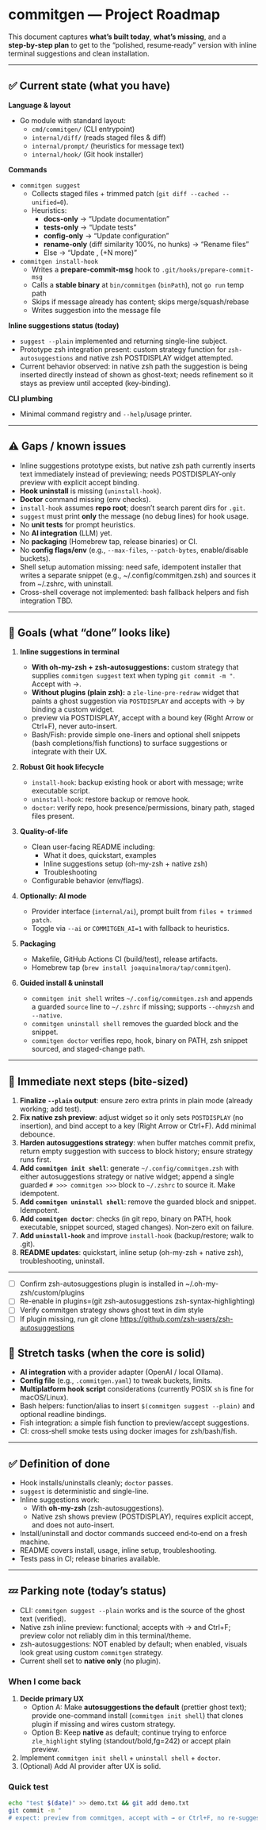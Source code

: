 # commitgen — Project Roadmap

This document captures **what’s built today**, **what’s missing**, and a **step‑by‑step plan** to get to the “polished, resume‑ready” version with inline terminal suggestions and clean installation.

---

## ✅ Current state (what you have)

**Language & layout**
- Go module with standard layout:
  - `cmd/commitgen/` (CLI entrypoint)
  - `internal/diff/` (reads staged files & diff)
  - `internal/prompt/` (heuristics for message text)
  - `internal/hook/` (Git hook installer)

**Commands**
- `commitgen suggest`
  - Collects staged files + trimmed patch (`git diff --cached --unified=0`).
  - Heuristics:
    - **docs-only** → “Update documentation”
    - **tests-only** → “Update tests”
    - **config-only** → “Update configuration”
    - **rename-only** (diff similarity 100%, no hunks) → “Rename files”
    - Else → “Update <file1>, <file2> (+N more)”
- `commitgen install-hook`
  - Writes a **prepare-commit-msg** hook to `.git/hooks/prepare-commit-msg`
  - Calls a **stable binary** at `bin/commitgen` (`binPath`), not `go run` temp path
  - Skips if message already has content; skips merge/squash/rebase
  - Writes suggestion into the message file

**Inline suggestions status (today)**
- `suggest --plain` implemented and returning single-line subject.
- Prototype zsh integration present: custom strategy function for `zsh-autosuggestions` and native zsh POSTDISPLAY widget attempted.
- Current behavior observed: in native zsh path the suggestion is being inserted directly instead of shown as ghost-text; needs refinement so it stays as preview until accepted (key-binding).

**CLI plumbing**
- Minimal command registry and `--help`/usage printer.

---

## ⚠️ Gaps / known issues

- Inline suggestions prototype exists, but native zsh path currently inserts text immediately instead of previewing; needs POSTDISPLAY-only preview with explicit accept binding.
- **Hook uninstall** is missing (`uninstall-hook`).
- **Doctor** command missing (env checks).
- `install-hook` assumes **repo root**; doesn’t search parent dirs for `.git`.
- `suggest` must print **only** the message (no debug lines) for hook usage.
- No **unit tests** for prompt heuristics.
- No **AI integration** (LLM) yet.
- No **packaging** (Homebrew tap, release binaries) or CI.
- No **config flags/env** (e.g., `--max-files`, `--patch-bytes`, enable/disable buckets).
- Shell setup automation missing: need safe, idempotent installer that writes a separate snippet (e.g., ~/.config/commitgen.zsh) and sources it from ~/.zshrc, with uninstall.
- Cross-shell coverage not implemented: bash fallback helpers and fish integration TBD.

---

## 🎯 Goals (what “done” looks like)

1) **Inline suggestions in terminal**
   - **With oh-my-zsh + zsh-autosuggestions:** custom strategy that supplies `commitgen suggest` text when typing `git commit -m "`. Accept with →.
   - **Without plugins (plain zsh):** a `zle-line-pre-redraw` widget that paints a ghost suggestion via `POSTDISPLAY` and accepts with → by binding a custom widget.
   - preview via POSTDISPLAY, accept with a bound key (Right Arrow or Ctrl+F), never auto-insert.
   - Bash/Fish: provide simple one-liners and optional shell snippets (bash completions/fish functions) to surface suggestions or integrate with their UX.

2) **Robust Git hook lifecycle**
   - `install-hook`: backup existing hook or abort with message; write executable script.
   - `uninstall-hook`: restore backup or remove hook.
   - `doctor`: verify repo, hook presence/permissions, binary path, staged files present.

3) **Quality-of-life**
   - Clean user-facing README including:
     - What it does, quickstart, examples
     - Inline suggestions setup (oh-my-zsh + native zsh)
     - Troubleshooting
   - Configurable behavior (env/flags).

4) **Optionally: AI mode**
   - Provider interface (`internal/ai`), prompt built from `files + trimmed patch`.
   - Toggle via `--ai` or `COMMITGEN_AI=1` with fallback to heuristics.

5) **Packaging**
   - Makefile, GitHub Actions CI (build/test), release artifacts.
   - Homebrew tap (`brew install joaquinalmora/tap/commitgen`).

6) **Guided install & uninstall**
   - `commitgen init shell` writes `~/.config/commitgen.zsh` and appends a guarded `source` line to `~/.zshrc` if missing; supports `--ohmyzsh` and `--native`.
   - `commitgen uninstall shell` removes the guarded block and the snippet.
   - `commitgen doctor` verifies repo, hook, binary on PATH, zsh snippet sourced, and staged-change path.

---

## 📌 Immediate next steps (bite-sized)

1. **Finalize `--plain` output**: ensure zero extra prints in plain mode (already working; add test).
2. **Fix native zsh preview**: adjust widget so it only sets `POSTDISPLAY` (no insertion), and bind accept to a key (Right Arrow or Ctrl+F). Add minimal debounce.
3. **Harden autosuggestions strategy**: when buffer matches commit prefix, return empty suggestion with success to block history; ensure strategy runs first.
4. **Add `commitgen init shell`**: generate `~/.config/commitgen.zsh` with either autosuggestions strategy or native widget; append a single guarded `# >>> commitgen >>>` block to `~/.zshrc` to source it. Make idempotent.
5. **Add `commitgen uninstall shell`**: remove the guarded block and snippet. Idempotent.
6. **Add `commitgen doctor`**: checks (in git repo, binary on PATH, hook executable, snippet sourced, staged changes). Non‑zero exit on failure.
7. **Add `uninstall-hook`** and improve `install-hook` (backup/restore; walk to .git).
8. **README updates**: quickstart, inline setup (oh-my-zsh + native zsh), troubleshooting, uninstall.

---

- [ ] Confirm zsh-autosuggestions plugin is installed in ~/.oh-my-zsh/custom/plugins
- [ ] Re-enable in plugins=(git zsh-autosuggestions zsh-syntax-highlighting)
- [ ] Verify commitgen strategy shows ghost text in dim style
- [ ] If plugin missing, run git clone https://github.com/zsh-users/zsh-autosuggestions

## 🧭 Stretch tasks (when the core is solid)

- **AI integration** with a provider adapter (OpenAI / local Ollama).
- **Config file** (e.g., `.commitgen.yaml`) to tweak buckets, limits.
- **Multiplatform hook script** considerations (currently POSIX `sh` is fine for macOS/Linux).
- Bash helpers: function/alias to insert `$(commitgen suggest --plain)` and optional readline bindings.
- Fish integration: a simple fish function to preview/accept suggestions.
- CI: cross‑shell smoke tests using docker images for zsh/bash/fish.

---

## ✅ Definition of done

- Hook installs/uninstalls cleanly; `doctor` passes.
- `suggest` is deterministic and single-line.
- Inline suggestions work:
  - With **oh-my-zsh** (zsh-autosuggestions).
  - Native zsh shows preview (POSTDISPLAY), requires explicit accept, and does not auto-insert.
- Install/uninstall and doctor commands succeed end‑to‑end on a fresh machine.
- README covers install, usage, inline setup, troubleshooting.
- Tests pass in CI; release binaries available.

---

## 💤 Parking note (today’s status)
- CLI: `commitgen suggest --plain` works and is the source of the ghost text (verified).
- Native zsh inline preview: functional; accepts with → and Ctrl+F; preview color not reliably dim in this terminal/theme.
- zsh-autosuggestions: NOT enabled by default; when enabled, visuals look great using custom `commitgen` strategy.
- Current shell set to **native only** (no plugin).

### When I come back
1) **Decide primary UX**
   - Option A: Make **autosuggestions the default** (prettier ghost text); provide one-command install (`commitgen init shell`) that clones plugin if missing and wires custom strategy.
   - Option B: Keep **native** as default; continue trying to enforce `zle_highlight` styling (standout/bold,fg=242) or accept plain preview.
2) Implement `commitgen init shell` + `uninstall shell` + `doctor`.
3) (Optional) Add AI provider after UX is solid.

### Quick test
```bash
echo "test $(date)" >> demo.txt && git add demo.txt
git commit -m "
# expect: preview from commitgen, accept with → or Ctrl+F, no re-suggest after insert

